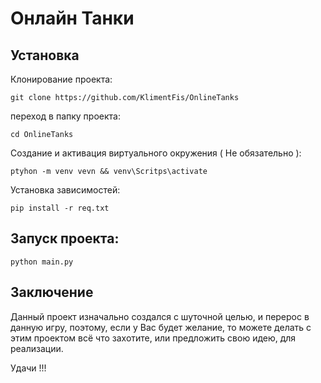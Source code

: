 # Онлайн Танки

## Установка

Клонирование проекта:
```
git clone https://github.com/KlimentFis/OnlineTanks
```

переход в папку проекта:
```
cd OnlineTanks
```

Создание и активация виртуального окружения ( Не обязательно ):
```
ptyhon -m venv vevn && venv\Scritps\activate
```

Установка зависимостей:
```
pip install -r req.txt
```

## Запуск проекта:
```
python main.py
```

## Заключение

Данный проект изначально создался с шуточной целью, и перерос в данную игру, поэтому, если у Вас будет желание, то можете делать с этим проектом всё что захотите, или предложить свою идею, для реализации.

Удачи !!!